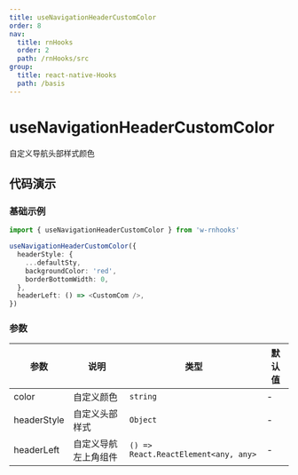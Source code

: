 ```yaml
---
title: useNavigationHeaderCustomColor
order: 8
nav:
  title: rnHooks
  order: 2
  path: /rnHooks/src
group:
  title: react-native-Hooks
  path: /basis
---
```


# useNavigationHeaderCustomColor

自定义导航头部样式颜色

## 代码演示

### 基础示例

```typescript
import { useNavigationHeaderCustomColor } from 'w-rnhooks'

useNavigationHeaderCustomColor({
  headerStyle: {
    ...defaultSty,
    backgroundColor: 'red',
    borderBottomWidth: 0,
  },
  headerLeft: () => <CustomCom />,
})
```

### 参数

| 参数        | 说明                 | 类型                                 | 默认值 |
| ----------- | -------------------- | ------------------------------------ | ------ |
| color       | 自定义颜色           | `string`                             | -      |
| headerStyle | 自定义头部样式       | `Object`                             | -      |
| headerLeft  | 自定义导航左上角组件 | `() => React.ReactElement<any, any>` | -      |
